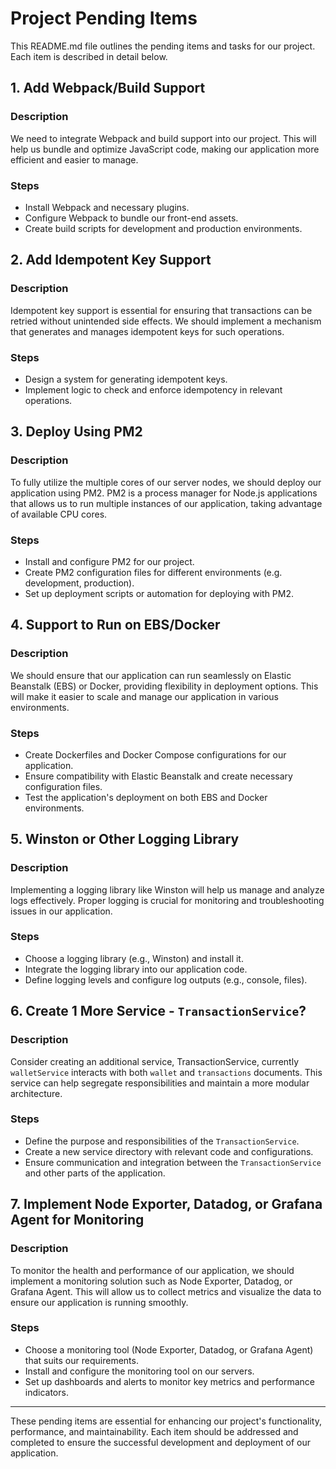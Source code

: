 # Project Pending Items

This README.md file outlines the pending items and tasks for our project. Each item is described in detail below.

## 1. Add Webpack/Build Support

### Description
We need to integrate Webpack and build support into our project. This will help us bundle and optimize JavaScript code, making our application more efficient and easier to manage.

### Steps
- Install Webpack and necessary plugins.
- Configure Webpack to bundle our front-end assets.
- Create build scripts for development and production environments.

## 2. Add Idempotent Key Support

### Description
Idempotent key support is essential for ensuring that transactions can be retried without unintended side effects. We should implement a mechanism that generates and manages idempotent keys for such operations.

### Steps
- Design a system for generating idempotent keys.
- Implement logic to check and enforce idempotency in relevant operations.

## 3. Deploy Using PM2

### Description
To fully utilize the multiple cores of our server nodes, we should deploy our application using PM2. PM2 is a process manager for Node.js applications that allows us to run multiple instances of our application, taking advantage of available CPU cores.

### Steps
- Install and configure PM2 for our project.
- Create PM2 configuration files for different environments (e.g. development, production).
- Set up deployment scripts or automation for deploying with PM2.

## 4. Support to Run on EBS/Docker

### Description
We should ensure that our application can run seamlessly on Elastic Beanstalk (EBS) or Docker, providing flexibility in deployment options. This will make it easier to scale and manage our application in various environments.

### Steps
- Create Dockerfiles and Docker Compose configurations for our application.
- Ensure compatibility with Elastic Beanstalk and create necessary configuration files.
- Test the application's deployment on both EBS and Docker environments.

## 5. Winston or Other Logging Library

### Description
Implementing a logging library like Winston will help us manage and analyze logs effectively. Proper logging is crucial for monitoring and troubleshooting issues in our application.

### Steps
- Choose a logging library (e.g., Winston) and install it.
- Integrate the logging library into our application code.
- Define logging levels and configure log outputs (e.g., console, files).

## 6. Create 1 More Service - `TransactionService`?

### Description
Consider creating an additional service, TransactionService, currently `walletService` interacts with both `wallet` and `transactions` documents. This service can help segregate responsibilities and maintain a more modular architecture.

### Steps
- Define the purpose and responsibilities of the `TransactionService`.
- Create a new service directory with relevant code and configurations.
- Ensure communication and integration between the `TransactionService` and other parts of the application.


## 7. Implement Node Exporter, Datadog, or Grafana Agent for Monitoring

### Description
To monitor the health and performance of our application, we should implement a monitoring solution such as Node Exporter, Datadog, or Grafana Agent. This will allow us to collect metrics and visualize the data to ensure our application is running smoothly.

### Steps
- Choose a monitoring tool (Node Exporter, Datadog, or Grafana Agent) that suits our requirements.
- Install and configure the monitoring tool on our servers.
- Set up dashboards and alerts to monitor key metrics and performance indicators.

---

These pending items are essential for enhancing our project's functionality, performance, and maintainability. Each item should be addressed and completed to ensure the successful development and deployment of our application.
